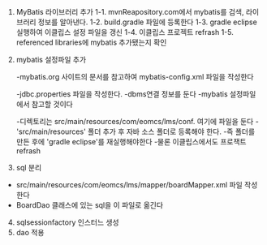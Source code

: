 1. MyBatis 라이브러리 추가
    1-1. mvnReapository.com에서 mybatis를 검색, 라이브러리 정보를 알아낸다.
    1-2. build.gradle 파일에 등록한다
    1-3. gradle eclipse 실행하여 이클립스 설정 파일을 갱신
    1-4. 이클립스 프로젝트 refrash
    1-5. referenced libraries에 mybatis 추가됐는지 확인

2. mybatis 설정파일 추가

    -mybatis.org 사이트의 문서를 참고하여 mybatis-config.xml 파일을 작성한다

    -jdbc.properties 파일을 작성한다.
        -dbms연결 정보를 둔다
        -mybatis 설정파일에서 참고할 것이다

    -디렉토리는 src/main/resources/com/eomcs/lms/conf. 여기에 파일을 둔다
    -'src/main/resources' 폴더 추가 후 자바 소스 폴더로 등록해야 한다.
    -즉 폴더를 만든 후에 'gradle eclipse'를 재실행해야한다
    -물론 이클립스에서도 프로잭트 refrash


3. sql 분리

- src/main/resources/com/eomcs/lms/mapper/boardMapper.xml 파일 작성한다
- BoardDao 클래스에 있는 sql을 이 파일로 옮긴다


4. sqlsessionfactory 인스터느 생성
5. dao 적용